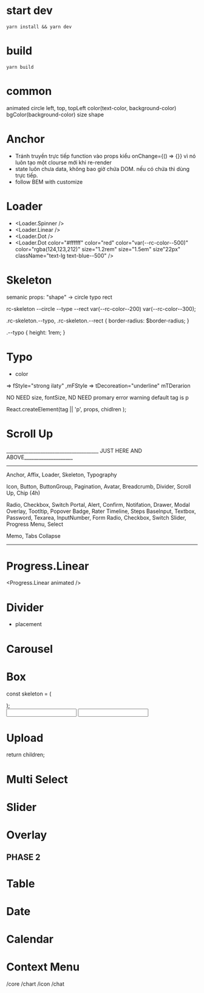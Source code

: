 # start dev
`yarn install && yarn dev`

# build
`yarn build`

# common
animated
circle
left, top, topLeft
color(text-color, background-color)
bgColor(background-color)
size
shape

# Anchor
- Tránh truyền trực tiếp function vào props kiểu onChange={() => {}} vì nó luôn tạo một clourse mới khi re-render
- state luôn chưa data, không bao giờ chứa DOM. nếu có chứa thì dùng trực tiếp.
- follow BEM with customize

# Loader
- <Loader.Spinner />
- <Loader.Linear />
- <Loader.Dot />
- <Loader.Dot
    color="#ffffff"
    color="red"
    color="var(--rc-color--500)"
    color="rgba(124,123,212)"
    size="1.2rem"
    size="1.5em"
    size"22px"
    className="text-lg text-blue--500"
  />
# Skeleton
semanic props: "shape" -> circle typo rect

rc-skeleton --circle --type --rect
var(--rc-color--200) var(--rc-color--300);

.rc-skeleton.--typo, .rc-skeleton.--rect {
  border-radius: $border-radius;
}

.--typo {
  height: 1rem;
}

<Sekeleton  />

# Typo
- color

<Typo disabled />
<Typo strong ilaty /> => fStyle="strong ilaty" ,mFStyle
<Typo underline linethought uppderline /> => tDecoreation="underline" mTDerarion

NO NEED size, fontSize,
ND NEED promary error warning
default tag is p

React.createElement(tag || 'p', props, chidlren );

# Scroll Up

______________________________________ JUST HERE AND ABOVE____________________


--------------
Anchor, Affix, Loader, Skeleton, Typography



Icon, Button, ButtonGroup, Pagination, Avatar, Breadcrumb, Divider, Scroll Up, Chip (4h)

Radio, Checkbox, Switch
Portal, Alert, Confirm, Notifation, Drawer, Modal
Overlay, Tootltip, Popover
Badge, Rater
Timeline, Steps
BaseInput, Textbox, Password, Texarea, InputNumber, Form
Radio, Checkbox, Switch
Slider, Progress
Menu, Select

Memo, Tabs
Collapse


--------------
# Progress.Linear
<Progress.Linear animated />
# Divider
- placement
# Carousel
# Box
const skeleton = (
  <div>
    <Skeleton />
    <Skeleton />
    <Skeleton />
    <Skeleton />
  </div>
);

<Box loading skeleton={skeleton} disabled>
  <form>
    <input defaultValue="2" />
    <input defaultValue="2" />
  </form>
</Box>

# Upload

return children;
# Multi Select
# Slider
# Overlay

## PHASE 2
# Table
# Date
# Calendar
# Context Menu

/core
/chart
/icon
/chat
